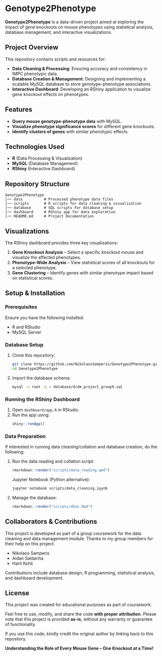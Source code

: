 # Genotype2Phenotype
**Genotype2Phenotype** is a data-driven project aimed at exploring the impact of gene knockouts on mouse phenotypes using statistical analysis, database management, and interactive visualizations.

## Project Overview
This repository contains scripts and resources for:
- **Data Cleaning & Processing**: Ensuring accuracy and consistency in IMPC phenotypic data.
- **Database Creation & Management**: Designing and implementing a scalable MySQL database to store genotype-phenotype associations.
- **Interactive Dashboard**: Developing an RShiny application to visualize gene knockout effects on phenotypes.

## Features
- **Query mouse genotype-phenotype data** with MySQL.
- **Visualize phenotype significance scores** for different gene knockouts.
- **Identify clusters of genes** with similar phenotypic effects.

## Technologies Used
- **R** (Data Processing & Visualization)
- **MySQL** (Database Management)
- **RShiny** (Interactive Dashboard)

## Repository Structure
```
Genotype2Phenotype
│── data          # Processed phenotype data files
│── scripts       # R scripts for data cleaning & visualization
│── database      # SQL scripts for database setup
│── dashboard     # RShiny app for data exploration
│── README.md     # Project Documentation
```

## Visualizations
The RShiny dashboard provides three key visualizations:
1. **Gene Knockout Analysis** – Select a specific knockout mouse and visualize the affected phenotypes.
2. **Phenotype-Wide Analysis** – View statistical scores of all knockouts for a selected phenotype.
3. **Gene Clustering** – Identify genes with similar phenotype impact based on statistical scores.

## Setup & Installation
### **Prerequisites**
Ensure you have the following installed:
- R and RStudio
- MySQL Server

### **Database Setup**
1. Clone this repository:
   ```sh
   git clone https://github.com/NikolaosSamperis/Genotype2Phenotype.git
   cd Genotype2Phenotype
   ```
2. Import the database schema:
   ```sh
   mysql -u root -p < database/dcdm_project_group9.sql
   ```

### **Running the RShiny Dashboard**
1. Open `dashboard/app.R` in RStudio.
2. Run the app using:
   ```r
   shiny::runApp()
   ```

### **Data Preparation**
If interested in running data cleaning/collation and database creation, do the following:
1. Run the data reading and collation script:
   ```r
   rmarkdown::render("scripts/data_reading.qmd")
   ```
   Jupyter Notebook (Python alternative):
   ```sh
   jupyter notebook scripts/data_cleaning.ipynb
   ```
2. Manage the database:
   ```r
   rmarkdown::render("scripts/dbms.Rmd")
   ```

## Collaborators & Contributions
This project is developed as part of a group coursework for the data cleaning and data management module. Thanks to my group members for their help on this project.
- Nikolaos Samperis
- Aidan Saldanha 
- Harit Kohli

Contributions include database design, R programming, statistical analysis, and dashboard development.

## License
This project was created for educational purposes as part of coursework.

Feel free to use, modify, and share the code **with proper attribution**. Please note that this project is provided **as-is**, without any warranty or guarantee of functionality.

If you use this code, kindly credit the original author by linking back to this repository.

**Understanding the Role of Every Mouse Gene – One Knockout at a Time!** 
